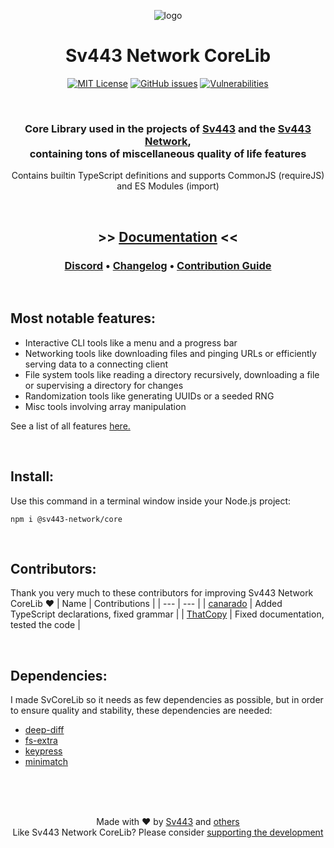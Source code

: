 <div align="center" style="text-align:center;">

![logo](https://sv443.net/resources/images/svcorelib_small.png)

# Sv443 Network CoreLib
[![MIT License](https://img.shields.io/npm/l/svcorelib)](https://sv443.net/LICENSE) [![GitHub issues](https://img.shields.io/github/issues/Sv443-Network/SvCoreLib)](https://github.com/Sv443-Network/SvCoreLib/issues) [![Vulnerabilities](https://img.shields.io/snyk/vulnerabilities/npm/svcorelib)](https://snyk.io/)

<br>

### Core Library used in the projects of [Sv443](https://github.com/Sv443) and the [Sv443 Network](https://github.com/Sv443-Network),<br>containing tons of miscellaneous quality of life features
Contains builtin TypeScript definitions and supports CommonJS (requireJS) and ES Modules (import)

<br>

## >> [Documentation](https://github.com/Sv443-Network/SvCoreLib/blob/master/docs.md#readme) <<
### [Discord](https://dc.sv443.net) • [Changelog](https://github.com/Sv443-Network/SvCoreLib/blob/master/changelog.md#readme) • [Contribution Guide](./.github/Contributing.md)

</div>

<br>

## Most notable features:
- Interactive CLI tools like a menu and a progress bar
- Networking tools like downloading files and pinging URLs or efficiently serving data to a connecting client
- File system tools like reading a directory recursively, downloading a file or supervising a directory for changes
- Randomization tools like generating UUIDs or a seeded RNG
- Misc tools involving array manipulation
  
See a list of all features [here.](./docs.md#table-of-contents)

<br>

## Install:
Use this command in a terminal window inside your Node.js project:
```
npm i @sv443-network/core
```

<br>

## Contributors:
Thank you very much to these contributors for improving Sv443 Network CoreLib ❤️
| Name | Contributions |
| --- | --- |
| [canarado](https://github.com/canarado) | Added TypeScript declarations, fixed grammar |
| [ThatCopy](https://github.com/ThatCopy) | Fixed documentation, tested the code |

<br>

## Dependencies:
I made SvCoreLib so it needs as few dependencies as possible, but in order to ensure quality and stability, these dependencies are needed:
- [deep-diff](https://npmjs.com/package/deep-diff)
- [fs-extra](https://npmjs.com/package/fs-extra)
- [keypress](https://npmjs.com/package/keypress)
- [minimatch](https://npmjs.com/package/minimatch)

<br><br><br>

<div align="center" style="text-align:center">

Made with ❤️ by [Sv443](https://github.com/Sv443) and [others](https://github.com/Sv443-Network/SvCoreLib/graphs/contributors)  
Like Sv443 Network CoreLib? Please consider [supporting the development](https://github.com/sponsors/Sv443)

</div>
